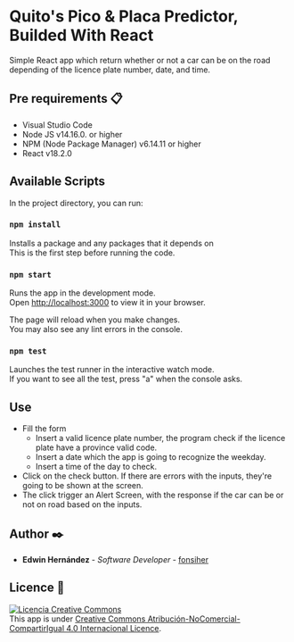 # Quito's Pico  & Placa Predictor, Builded With React

Simple React app which return whether or not a car can be on the road depending of the licence plate number, date, and time.


## Pre requirements 📋

<ul>
  <li>Visual Studio Code</li>
  <li>Node JS  v14.16.0. or higher</li>
  <li>NPM (Node Package Manager) v6.14.11 or higher</li>
  <li>React v18.2.0</li>
</ul>

## Available Scripts

In the project directory, you can run:

### `npm install`

Installs a package and any packages that it depends on\
This is the first step before running the code.

### `npm start`

Runs the app in the development mode.\
Open [http://localhost:3000](http://localhost:3000) to view it in your browser.

The page will reload when you make changes.\
You may also see any lint errors in the console.

### `npm test`

Launches the test runner in the interactive watch mode.\
If you want to see all the test, press "a" when the console asks.


## Use
<ul>
  <li>Fill the form </br>
    <ul>
    <li>Insert a valid licence plate number, the program check if the licence plate have a  province valid code.</li>
    <li>Insert a date which the app is going to recognize the weekday.</li>
    <li>Insert a time of the day to check.</li>
    </ul>
  </li>
  <li>Click on the check button. If there are errors with the inputs, they're going to be shown at the screen.</li>
  <li>The click trigger an Alert Screen, with the response if the car can be or not on road based on the inputs.</li>
</ul>


## Author ✒️

* **Edwin Hernández** - *Software Developer* - [fonsiher](https://github.com/fonsiher)

## Licence 📄

<a rel="license" href="http://creativecommons.org/licenses/by-nc-sa/4.0/"><img alt="Licencia Creative Commons" style="border-width:0" src="https://i.creativecommons.org/l/by-nc-sa/4.0/88x31.png" /></a><br />This app is under <a rel="license" href="http://creativecommons.org/licenses/by-nc-sa/4.0/">Creative Commons Atribución-NoComercial-CompartirIgual 4.0 Internacional Licence</a>.

